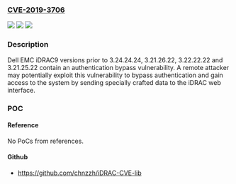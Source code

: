 ### [CVE-2019-3706](https://cve.mitre.org/cgi-bin/cvename.cgi?name=CVE-2019-3706)
![](https://img.shields.io/static/v1?label=Product&message=iDRAC&color=blue)
![](https://img.shields.io/static/v1?label=Version&message=3.24.24.24%3C%203.24.24.24%20&color=brighgreen)
![](https://img.shields.io/static/v1?label=Vulnerability&message=Web%20Interface%20Authentication%20Bypass%20Vulnerability%20&color=brighgreen)

### Description

Dell EMC iDRAC9 versions prior to 3.24.24.24, 3.21.26.22, 3.22.22.22 and 3.21.25.22 contain an authentication bypass vulnerability. A remote attacker may potentially exploit this vulnerability to bypass authentication and gain access to the system by sending specially crafted data to the iDRAC web interface.

### POC

#### Reference
No PoCs from references.

#### Github
- https://github.com/chnzzh/iDRAC-CVE-lib

